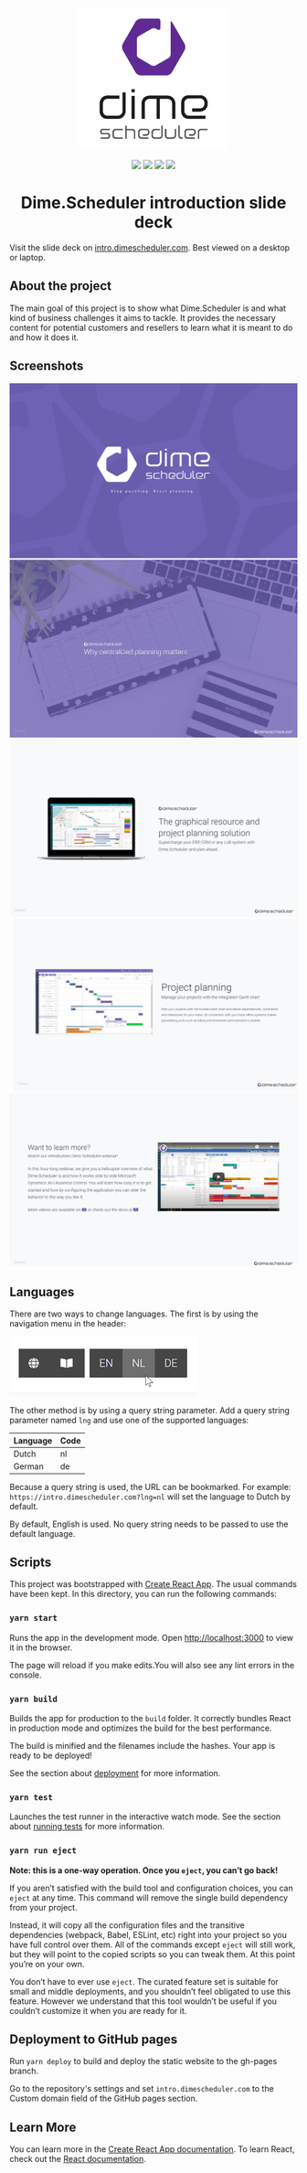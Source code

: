<p align="center">
    <img src="assets/ds.png?raw=true" alt="DS Logo" height="250">
</p>

<p align="center">
    <img src="https://dev.azure.com/dimenicsbe/Dime/_apis/build/status/dimenics.ds-introduction?branchName=master" /> <img src="https://vsrm.dev.azure.com/dimenicsbe/_apis/public/Release/badge/3faeaf76-379c-4e0d-9078-1d71ee186ba5/2/2" /> <img src="https://img.shields.io/badge/License-MIT-blue.svg"/> <img src="https://img.shields.io/badge/PRs-welcome-brightgreen.svg?style=flat-square" />
</p>

<h1 align="center">Dime.Scheduler introduction slide deck </h1>

Visit the slide deck on [intro.dimescheduler.com](https://intro.dimescheduler.com). Best viewed on a desktop or laptop.

## About the project

The main goal of this project is to show what Dime.Scheduler is and what kind of business challenges it aims to tackle. It provides the necessary content for potential customers and resellers to learn what it is meant to do and how it does it.

## Screenshots

![](assets/slide1.png)
![](assets/slide2.png)
![](assets/slide3.png)
![](assets/slide4.png)
![](assets/slide5.png)

## Languages

There are two ways to change languages. The first is by using the navigation menu in the header:

<img src="./assets/switchlanguage.png" />

The other method is by using a query string parameter.
Add a query string parameter named `lng` and use one of the supported languages:

| Language | Code |
| -------- | ---- |
| Dutch    | nl   |
| German   | de   |

Because a query string is used, the URL can be bookmarked. For example: `https://intro.dimescheduler.com?lng=nl` will set the language to Dutch by default.

By default, English is used. No query string needs to be passed to use the default language.

## Scripts

This project was bootstrapped with [Create React App](https://github.com/facebook/create-react-app). The usual commands have been kept. In this directory, you can run the following commands:

### `yarn start`

Runs the app in the development mode. Open [http://localhost:3000](http://localhost:3000) to view it in the browser.

The page will reload if you make edits.You will also see any lint errors in the console.

### `yarn build`

Builds the app for production to the `build` folder.
It correctly bundles React in production mode and optimizes the build for the best performance.

The build is minified and the filenames include the hashes.
Your app is ready to be deployed!

See the section about [deployment](https://facebook.github.io/create-react-app/docs/deployment) for more information.

### `yarn test`

Launches the test runner in the interactive watch mode.
See the section about [running tests](https://facebook.github.io/create-react-app/docs/running-tests) for more information.

### `yarn run eject`

**Note: this is a one-way operation. Once you `eject`, you can’t go back!**

If you aren’t satisfied with the build tool and configuration choices, you can `eject` at any time. This command will remove the single build dependency from your project.

Instead, it will copy all the configuration files and the transitive dependencies (webpack, Babel, ESLint, etc) right into your project so you have full control over them. All of the commands except `eject` will still work, but they will point to the copied scripts so you can tweak them. At this point you’re on your own.

You don’t have to ever use `eject`. The curated feature set is suitable for small and middle deployments, and you shouldn’t feel obligated to use this feature. However we understand that this tool wouldn’t be useful if you couldn’t customize it when you are ready for it.

## Deployment to GitHub pages

Run `yarn deploy` to build and deploy the static website to the gh-pages branch.

Go to the repository's settings and set `intro.dimescheduler.com` to the Custom domain field of the GitHub pages section.

## Learn More

You can learn more in the [Create React App documentation](https://facebook.github.io/create-react-app/docs/getting-started).
To learn React, check out the [React documentation](https://reactjs.org/).
